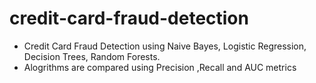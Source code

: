 # credit-card-fraud-detection
* Credit Card Fraud Detection using Naive Bayes, Logistic Regression, Decision Trees, Random Forests. 
* Alogrithms are compared using Precision ,Recall and AUC metrics

